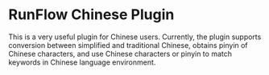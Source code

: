 # RunFlow Chinese Plugin

This is a very useful plugin for Chinese users. Currently, the plugin supports conversion between simplified and traditional Chinese, obtains pinyin of Chinese characters, and use Chinese characters or pinyin to match keywords in Chinese language environment.
